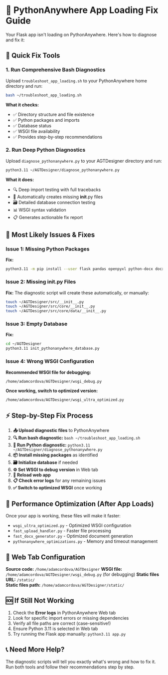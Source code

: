 # 🚨 PythonAnywhere App Loading Fix Guide

Your Flask app isn't loading on PythonAnywhere. Here's how to diagnose and fix it:

## 🔧 Quick Fix Tools

### 1. Run Comprehensive Bash Diagnostics
Upload `troubleshoot_app_loading.sh` to your PythonAnywhere home directory and run:

```bash
bash ~/troubleshoot_app_loading.sh
```

**What it checks:**
- ✅ Directory structure and file existence
- ✅ Python packages and imports
- ✅ Database status
- ✅ WSGI file availability
- ✅ Provides step-by-step recommendations

### 2. Run Deep Python Diagnostics
Upload `diagnose_pythonanywhere.py` to your AGTDesigner directory and run:

```bash
python3.11 ~/AGTDesigner/diagnose_pythonanywhere.py
```

**What it does:**
- 🔍 Deep import testing with full tracebacks
- 🔧 Automatically creates missing __init__.py files
- 🗃️  Detailed database connection testing
- 📊 WSGI syntax validation
- 📋 Generates actionable fix report

## 🎯 Most Likely Issues & Fixes

### Issue 1: Missing Python Packages
**Fix:**
```bash
python3.11 -m pip install --user flask pandas openpyxl python-docx docxtpl
```

### Issue 2: Missing __init__.py Files
**Fix:** The diagnostic script will create these automatically, or manually:
```bash
touch ~/AGTDesigner/src/__init__.py
touch ~/AGTDesigner/src/core/__init__.py
touch ~/AGTDesigner/src/core/data/__init__.py
```

### Issue 3: Empty Database
**Fix:**
```bash
cd ~/AGTDesigner
python3.11 init_pythonanywhere_database.py
```

### Issue 4: Wrong WSGI Configuration
**Recommended WSGI file for debugging:**
```
/home/adamcordova/AGTDesigner/wsgi_debug.py
```

**Once working, switch to optimized version:**
```
/home/adamcordova/AGTDesigner/wsgi_ultra_optimized.py
```

## ⚡ Step-by-Step Fix Process

1. **📤 Upload diagnostic files** to PythonAnywhere
2. **🔍 Run bash diagnostic:** `bash ~/troubleshoot_app_loading.sh`
3. **🐍 Run Python diagnostic:** `python3.11 ~/AGTDesigner/diagnose_pythonanywhere.py`
4. **📦 Install missing packages** as identified
5. **🗃️  Initialize database** if needed
6. **⚙️  Set WSGI to debug version** in Web tab
7. **🔄 Reload web app**
8. **📋 Check error logs** for any remaining issues
9. **✅ Switch to optimized WSGI** once working

## 🚀 Performance Optimization (After App Loads)

Once your app is working, these files will make it faster:
- `wsgi_ultra_optimized.py` - Optimized WSGI configuration
- `fast_upload_handler.py` - Faster file processing
- `fast_docx_generator.py` - Optimized document generation
- `pythonanywhere_optimizations.py` - Memory and timeout management

## 📱 Web Tab Configuration

**Source code:** `/home/adamcordova/AGTDesigner`
**WSGI file:** `/home/adamcordova/AGTDesigner/wsgi_debug.py` (for debugging)
**Static files URL:** `/static/`  
**Static files path:** `/home/adamcordova/AGTDesigner/static/`

## 🆘 If Still Not Working

1. Check the **Error logs** in PythonAnywhere Web tab
2. Look for specific import errors or missing dependencies
3. Verify all file paths are correct (case-sensitive!)
4. Ensure Python 3.11 is selected in Web tab
5. Try running the Flask app manually: `python3.11 app.py`

## 📞 Need More Help?

The diagnostic scripts will tell you exactly what's wrong and how to fix it. Run both tools and follow their recommendations step by step.